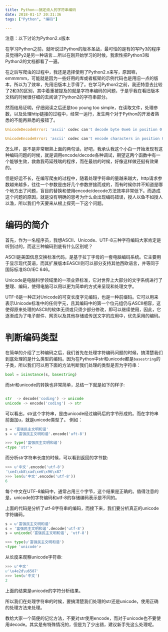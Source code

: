 ```yaml
---
title: Python——搞定烦人的字符串编码
date: 2018-01-17 20:31:36
tags: ["Python", "编码"]

---
```


注意：以下讨论为Python2.x版本

在学习Python之前，就听说过Python的版本圣战，最可怕的是有的写Py3的程序员觉得Py2是另一种语言....所以在刚开始学习的时候，我索性把Python3和Python2的文档都看了一遍。

在之后写爬虫的过程中，我还是选择使用了Python2.x来写，原因嘛，emmmmm，可能就是因为一些好用的库或者框架的示例代码也是用旧一点的版本，所以为了效率，先用旧版本上手得了。在学习Python2之前，我还特意去比较了2和3的区别，其中着重被提及的就是字符串编码的问题，于是乎我在看旧版本文档的时候很仔细的去阅读了Python2的字符串部分。

<!--more-->

然而结局证明，仔细阅读之后还是too young too simple，在读取文件，处理参数，以及处理http链接的过程中，经常一运行，发生两个对于Python的开发者熟悉的不能再熟悉的报错了。

```python
UnicodeDecodeError: 'ascii' codec can't decode byte 0xe6 in position 0: ordinal not in range(128)
```

```python
UnicodeEncodeError: 'ascii' codec can't encode characters in position 0-1: ordinal not in range(128)
```

怎么样，是不是非常眼熟上面的两句话，好吧，我承认我这个小白一开始发现有这种编码问题的时候，就是调用encode/decode各种调试，期望这两个函数中有一个能够生效，救救我苟延残喘的程序，而在最初的时候，好像这样做还挺有效果的。

但是好运不长，在编写爬虫的过程中，随着处理字符串的量越来越大，http请求参数越来越多，往往一个参数是由好几个参数拼接而成的，而有时候你并不知道是哪个地方出了问题，盲目的替换和使用encode/decode方法效率非常低下。而造成这个问题的原因，就是没有明确的思考为什么会出现编码错误，授人以鱼不如授人以渔，所以我们今天要来从根上探究一下这个问题。

# 编码的简介

首先，作为一名程序员，我想ASCII、Unicode、UTF-8三种字符编码大家肯定是听到过的，而这三种编码到底有什么区别呢？

ASCII是美国信息交换标准代码，是基于拉丁字母的一套电脑编码系统。它主要用于显示现代英语，而其扩展版本EASCII则可以部分支持其他西欧语言，并等同于国际标准ISO/IEC 646。

Unicode是电脑科学领域里的一项业界标准，它对世界上大部分的文字系统进行了整理、编码，使得电脑可以用以更为简单的方式来呈现和处理文字。

UTF-8是一种正对Unicode的可变长度字元编码，也是一种前缀码。它可以用来表示Unicode标准中的任何字元，且其编码中的第一个位元组仍与ASCII相容，这使得原来处理的ASCII的软体无须或只须少部分修改，即可以继续使用，因此，它逐渐成为了电子邮件、网页以及其他存储或传送文字的应用中，优先采用的编码。

# 判断编码类型

在简单的介绍了三种编码之后，我们首先在处理字符编码问题的时候，搞清楚我们到底处理的是什么类型的编码。因为在Python中str和unicode都是`basestring`的子类，所以我们可以用下面的方法判断我们处理的类型是否为字符串：

```python
bool = isinstance(s, basestring)
```

而str和unicode的转换也非常简单，总结一下就是如下的样子:

```python

str  -> decode('coding') -> unicode
unicode -> encode('coding') -> str
```

可以看出，str这个字符串，是由unicode经过编码后的字节形成的。而在字符串前面加u，就是unicode类型了。
例如：

```python
s = '富强民主文明和谐'
s = u'富强民主文明和谐'.encode('uft-8')

>>> type('富强民主文明和谐')
<type 'str'>
```

而分析str字符串长度的时候，可以看到返回的字节数:

```python
>>> u'中文'.encode('utf-8')
'\xe4\xb8\xad\xe6\x96\x87'
>>> len(u'中文'.encode('utf-8'))
6
```

每个中文在UTF-8编码中，通常占用三个字节，这个结果是正确的。值得注意的是，unicode的字符编码和utf-8的存储编码表示是不同的。

上面的代码是分析了utf-8字符串的编码，而接下来，我们要分析真正的unicode字符编码，

```python
s = u'富强民主文明和谐'
s = '富强民主文明和谐'.decode('utf-8')
s = unicode('富强民主文明和谐', 'utf-8')

>>> type(u'富强民主文明和谐')
<type 'unicode'>
```

从长度来观察unicode字符串:

```python
>>> u'中文'
u'\u4e2d\u6587'
>>> len(u'中文')
2
```
上面的结果是unicode的字符分析结果。

所以我们在处理字符串的时候，要搞清楚我们处理的str还是unicode，使用正确的处理方法来处理。

教给大家一个简便的记忆方法，不要对str使用encode，而对于unicode也不要使用decode。其实是有特殊情况的，但是为了少出错，建议新手先这么处理呢。